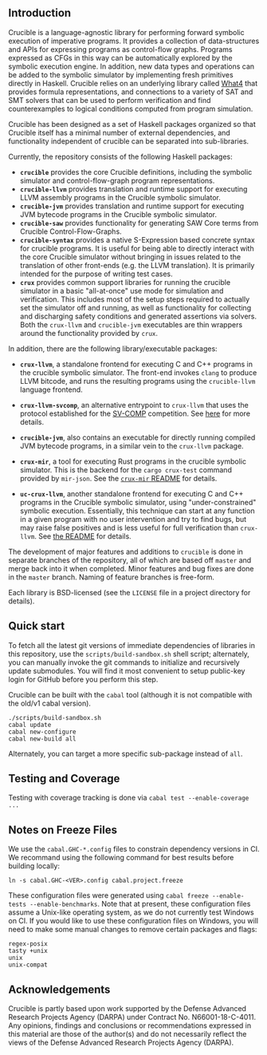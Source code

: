 Introduction
-------------

Crucible is a language-agnostic library for performing forward
symbolic execution of imperative programs.  It provides a collection
of data-structures and APIs for expressing programs as control-flow
graphs.  Programs expressed as CFGs in this way can be automatically
explored by the symbolic execution engine.  In addition, new data
types and operations can be added to the symbolic simulator by
implementing fresh primitives directly in Haskell.  Crucible relies on
an underlying library called [What4](https://github.com/GaloisInc/what4)
that provides formula representations, and connections to a variety of
SAT and SMT solvers that can be used to perform verification and find
counterexamples to logical conditions computed from program simulation.

Crucible has been designed as a set of Haskell packages organized so
that Crucible itself has a minimal number of external dependencies,
and functionality independent of crucible can be separated into sub-libraries.

Currently, the repository consists of the following Haskell packages:
 * **`crucible`** provides the core Crucible definitions, including the
   symbolic simulator and control-flow-graph program representations.
 * **`crucible-llvm`** provides translation and runtime support for
   executing LLVM assembly programs in the Crucible symbolic simulator.
 * **`crucible-jvm`** provides translation and runtime support for
   executing JVM bytecode programs in the Crucible symbolic simulator.
 * **`crucible-saw`** provides functionality for generating
   SAW Core terms from Crucible Control-Flow-Graphs.
 * **`crucible-syntax`** provides a native S-Expression based concrete
   syntax for crucible programs.  It is useful for being able to
   directly interact with the core Crucible simulator without bringing
   in issues related to the translation of other front-ends (e.g. the
   LLVM translation).  It is primarily intended for the purpose of
   writing test cases.
 * **`crux`** provides common support libraries for running the
   crucible simulator in a basic "all-at-once" use mode for simulation
   and verification.  This includes most of the setup steps required
   to actually set the simulator off and running, as well as
   functionality for collecting and discharging safety conditions and
   generated assertions via solvers.  Both the `crux-llvm` and `crucible-jvm`
   executables are thin wrappers around the functionality provided
   by `crux`.

In addition, there are the following library/executable packages:

 * **`crux-llvm`**, a standalone frontend for executing C and C++ programs
   in the crucible symbolic simulator.  The front-end invokes `clang`
   to produce LLVM bitcode, and runs the resulting programs using
   the `crucible-llvm` language frontend.

 * **`crux-llvm-svcomp`**, an alternative entrypoint to `crux-llvm`
   that uses the protocol established for the [SV-COMP][sv-comp] competition.
   See [here](crux-llvm/README.md) for more details.

[sv-comp]: https://sv-comp.sosy-lab.org

 * **`crucible-jvm`**, also contains an executable for directly
   running compiled JVM bytecode programs, in a similar vein
   to the `crux-llvm` package.

 * **`crux-mir`**, a tool for executing Rust programs in the crucible symbolic
   simulator.  This is the backend for the `cargo crux-test` command provided
   by `mir-json`.  See the [`crux-mir` README](crux-mir/README.md) for details.

 * **`uc-crux-llvm`**, another standalone frontend for executing C and C++
   programs in the Crucible symbolic simulator, using "under-constrained"
   symbolic execution. Essentially, this technique can start at any function in
   a given program with no user intervention and try to find bugs, but may raise
   false positives and is less useful for full verification than `crux-llvm`.
   See [the README](./uc-crux-llvm/README.md) for details.

The development of major features and additions to `crucible` is done
in separate branches of the repository, all of which are based off
`master` and merge back into it when completed. Minor features and bug
fixes are done in the `master` branch. Naming of feature branches is
free-form.

Each library is BSD-licensed (see the `LICENSE` file in a project
directory for details).

Quick start
-------------
To fetch all the latest git versions of immediate dependencies of
libraries in this repository, use the `scripts/build-sandbox.sh` shell
script; alternately, you can manually invoke the git commands to
initialize and recursively update submodules.  You will find it most
convenient to setup public-key login for GitHub before you perform
this step.

Crucible can be built with the `cabal` tool (although it is not compatible with
the old/v1 cabal version).

```
./scripts/build-sandbox.sh
cabal update
cabal new-configure
cabal new-build all
```

Alternately, you can target a more specific sub-package instead of `all`.

Testing and Coverage
--------------------

Testing with coverage tracking is done via `cabal test --enable-coverage ...`

Notes on Freeze Files
---------------------

We use the `cabal.GHC-*.config` files to constrain dependency versions in CI.
We recommand using the following command for best results before building
locally:

```
ln -s cabal.GHC-<VER>.config cabal.project.freeze
```

These configuration files were generated using
`cabal freeze --enable-tests --enable-benchmarks`. Note that at present, these
configuration files assume a Unix-like operating system, as we do not currently
test Windows on CI. If you would like to use these configuration files on
Windows, you will need to make some manual changes to remove certain packages
and flags:

```
regex-posix
tasty +unix
unix
unix-compat
```

Acknowledgements
----------------

Crucible is partly based upon work supported by the Defense Advanced
Research Projects Agency (DARPA) under Contract No. N66001-18-C-4011.
Any opinions, findings and conclusions or recommendations expressed in
this material are those of the author(s) and do not necessarily reflect
the views of the Defense Advanced Research Projects Agency (DARPA).
